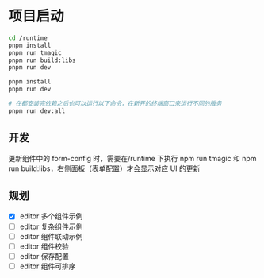 # 项目启动

```sh
cd /runtime
pnpm install
pnpm run tmagic
pnpm run build:libs
pnpm run dev

pnpm install
pnpm run dev

# 在都安装完依赖之后也可以运行以下命令，在新开的终端窗口来运行不同的服务
pnpm run dev:all
```

## 开发

更新组件中的 form-config 时，需要在/runtime 下执行 npm run tmagic 和 npm run build:libs，右侧面板（表单配置）才会显示对应 UI 的更新

## 规划

- [x] editor 多个组件示例
- [ ] editor 复杂组件示例
- [ ] editor 组件联动示例
- [ ] editor 组件校验
- [ ] editor 保存配置
- [ ] editor 组件可排序
